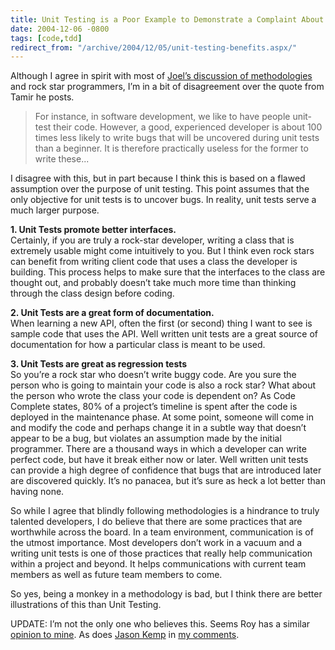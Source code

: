 ```yaml
---
title: Unit Testing is a Poor Example to Demonstrate a Complaint About Methodologies
date: 2004-12-06 -0800
tags: [code,tdd]
redirect_from: "/archive/2004/12/05/unit-testing-benefits.aspx/"
---
```


Although I agree in spirit with most of [Joel’s discussion of
methodologies](http://www.joelonsoftware.com/items/2004/12/06.html) and
rock star programmers, I’m in a bit of disagreement over the quote from
Tamir he posts.

> For instance, in software development, we like to have people
> unit-test their code. However, a good, experienced developer is about
> 100 times less likely to write bugs that will be uncovered during unit
> tests than a beginner. It is therefore practically useless for the
> former to write these...

I disagree with this, but in part because I think this is based on a
flawed assumption over the purpose of unit testing. This point assumes
that the only objective for unit tests is to uncover bugs. In reality,
unit tests serve a much larger purpose.

**1. Unit Tests promote better interfaces.**\
 Certainly, if you are truly a rock-star developer, writing a class that
is extremely usable might come intuitively to you. But I think even rock
stars can benefit from writing client code that uses a class the
developer is building. This process helps to make sure that the
interfaces to the class are thought out, and probably doesn’t take much
more time than thinking through the class design before coding.

**2. Unit Tests are a great form of documentation.**\
 When learning a new API, often the first (or second) thing I want to
see is sample code that uses the API. Well written unit tests are a
great source of documentation for how a particular class is meant to be
used.

**3. Unit Tests are great as regression tests**\
 So you’re a rock star who doesn’t write buggy code. Are you sure the
person who is going to maintain your code is also a rock star? What
about the person who wrote the class your code is dependent on? As Code
Complete states, 80% of a project’s timeline is spent after the code is
deployed in the maintenance phase. At some point, someone will come in
and modify the code and perhaps change it in a subtle way that doesn’t
appear to be a bug, but violates an assumption made by the initial
programmer. There are a thousand ways in which a developer can write
perfect code, but have it break either now or later. Well written unit
tests can provide a high degree of confidence that bugs that are
introduced later are discovered quickly. It’s no panacea, but it’s sure
as heck a lot better than having none.

So while I agree that blindly following methodologies is a hindrance to
truly talented developers, I do believe that there are some practices
that are worthwhile across the board. In a team environment,
communication is of the utmost importance. Most developers don’t work in
a vacuum and a writing unit tests is one of those practices that really
help communication within a project and beyond. It helps communications
with current team members as well as future team members to come.

So yes, being a monkey in a methodology is bad, but I think there are
better illustrations of this than Unit Testing.

UPDATE: I’m not the only one who believes this. Seems Roy has a similar
[opinion to
mine](http://weblogs.asp.net/rosherove/archive/2004/12/07/276040.aspx).
As does [Jason Kemp](http://www.jasonkemp.ca/) in [my
comments](https://haacked.com/archive/2004/12/06/1704.aspx#1706).

